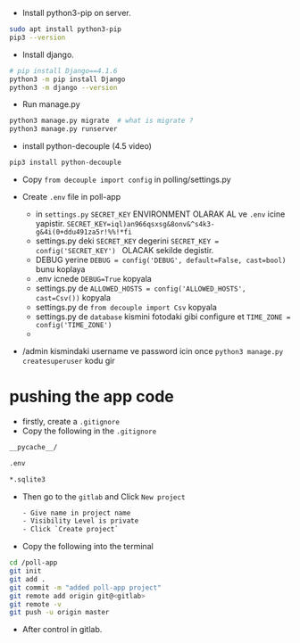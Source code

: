 - Install python3-pip on server.

```bash
sudo apt install python3-pip
pip3 --version
```
- Install django.

```bash
# pip install Django==4.1.6
python3 -m pip install Django
python3 -m django --version
```

- Run manage.py
```bash
python3 manage.py migrate  # what is migrate ?
python3 manage.py runserver
```

- install python-decouple (4.5 video)

```bash
pip3 install python-decouple
```

- Copy `from decouple import config` in polling/settings.py

- Create `.env` file in poll-app
    - in `settings.py` `SECRET_KEY` ENVIRONMENT OLARAK AL ve `.env` icine yapistir. `SECRET_KEY=iql)an966qsxsg&8onv&^s4k3-g&4i(0+ddu491za5r!%%!*fi`
    - settings.py deki `SECRET_KEY` degerini `SECRET_KEY = config('SECRET_KEY') ` OLACAK sekilde degistir.
    - DEBUG  yerine `DEBUG = config('DEBUG', default=False, cast=bool)` bunu koplaya
    - .env icnede `DEBUG=True` kopyala
    - settings.py de `ALLOWED_HOSTS = config('ALLOWED_HOSTS', cast=Csv())` kopyala
    - settings.py de `from decouple import Csv` kopyala
    - settings.py de `database` kismini fotodaki gibi configure et
     `TIME_ZONE = config('TIME_ZONE')`
    - 

- /admin kismindaki username ve password icin once `python3 manage.py createsuperuser` kodu gir


# pushing the app code

- firstly, create a `.gitignore` 
- Copy the following in the `.gitignore`
```txt
__pycache__/

.env

*.sqlite3
```
- Then go to the `gitlab` and Click `New project`
    ```txt
    - Give name in project name
    - Visibility Level is private
    - Click `Create project`
    ```
- Copy the following into the terminal

```sh
cd /poll-app
git init
git add .
git commit -m "added poll-app project"
git remote add origin git@<gitlab>
git remote -v
git push -u origin master
```
- After control in gitlab.

